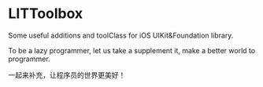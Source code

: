 LITToolbox
==========

Some useful additions and toolClass for iOS UIKit&amp;Foundation library.

To be a lazy programmer, let us take a supplement it, make a better world to programmer.

一起来补充，让程序员的世界更美好！
